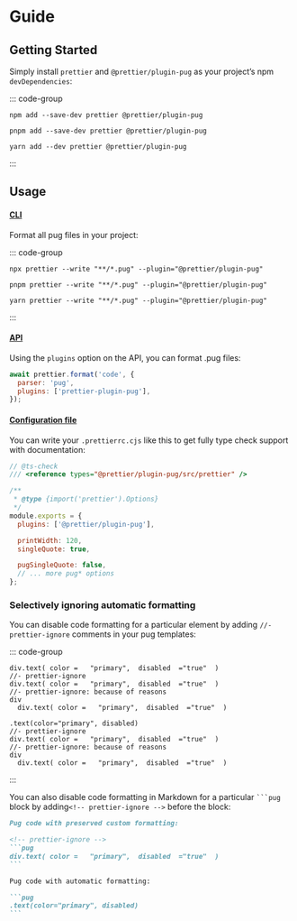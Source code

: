# Guide

## Getting Started

Simply install `prettier` and `@prettier/plugin-pug` as your project’s npm `devDependencies`:

::: code-group

```shell [npm]
npm add --save-dev prettier @prettier/plugin-pug
```

```shell [pnpm]
pnpm add --save-dev prettier @prettier/plugin-pug
```

```shell [yarn]
yarn add --dev prettier @prettier/plugin-pug
```

:::

## Usage

#### [CLI](https://prettier.io/docs/en/cli)

Format all pug files in your project:

::: code-group

```shell [npm]
npx prettier --write "**/*.pug" --plugin="@prettier/plugin-pug"
```

```shell [pnpm]
pnpm prettier --write "**/*.pug" --plugin="@prettier/plugin-pug"
```

```shell [yarn]
yarn prettier --write "**/*.pug" --plugin="@prettier/plugin-pug"
```

:::

#### [API](https://prettier.io/docs/en/api#prettierformatsource-options)

Using the `plugins` option on the API, you can format .pug files:

```js
await prettier.format('code', {
  parser: 'pug',
  plugins: ['prettier-plugin-pug'],
});
```

#### [Configuration file](https://prettier.io/docs/en/configuration)

You can write your `.prettierrc.cjs` like this to get fully type check support with documentation:

```js
// @ts-check
/// <reference types="@prettier/plugin-pug/src/prettier" />

/**
 * @type {import('prettier').Options}
 */
module.exports = {
  plugins: ['@prettier/plugin-pug'],

  printWidth: 120,
  singleQuote: true,

  pugSingleQuote: false,
  // ... more pug* options
};
```

### Selectively ignoring automatic formatting

You can disable code formatting for a particular element by adding `//- prettier-ignore` comments in your pug templates:

::: code-group

```pug [Input]
div.text( color =   "primary",  disabled  ="true"  )
//- prettier-ignore
div.text( color =   "primary",  disabled  ="true"  )
//- prettier-ignore: because of reasons
div
  div.text( color =   "primary",  disabled  ="true"  )
```

```pug [Output]
.text(color="primary", disabled)
//- prettier-ignore
div.text( color =   "primary",  disabled  ="true"  )
//- prettier-ignore: because of reasons
div
  div.text( color =   "primary",  disabled  ="true"  )
```

:::

You can also disable code formatting in Markdown for a particular ` ```pug ` block by adding`<!-- prettier-ignore -->` before the block:

````markdown
Pug code with preserved custom formatting:

<!-- prettier-ignore -->
```pug
div.text( color =   "primary",  disabled  ="true"  )
```

Pug code with automatic formatting:

```pug
.text(color="primary", disabled)
```
````
